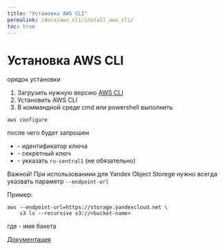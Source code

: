 ```yaml
---
title: "Установка AWS CLI"
permalink: /docs/aws_cli/install_aws_cli/
toc: true
---
```


# Установка AWS CLI

орядок установки
1. Загрузить нужную версию [AWS CLI](https://docs.aws.amazon.com/cli/latest/userguide/install-cliv2.html)
2. Установить AWS CLI
3. В коммандной среде cmd или powershell выполнить
```
aws configure
```
после чего будет запрошен
- <AWS Access Key ID> - идентификатор ключа
- <AWS Secret Access Key> - секретный ключ
- <default region > - укказать `ru-central1` (не обязательно)


Важной! При использованиии для Yandex Object Storege
нужно всегда указвать параметр `--endpoint-url`

Пример:
```
aws --endpoint-url=https://storage.yandexcloud.net \
    s3 ls --recursive s3://<bucket-name>
```
где <bucket-name> - имя бакета

[Документация](https://docs.aws.amazon.com/cli/latest/reference/s3/)
